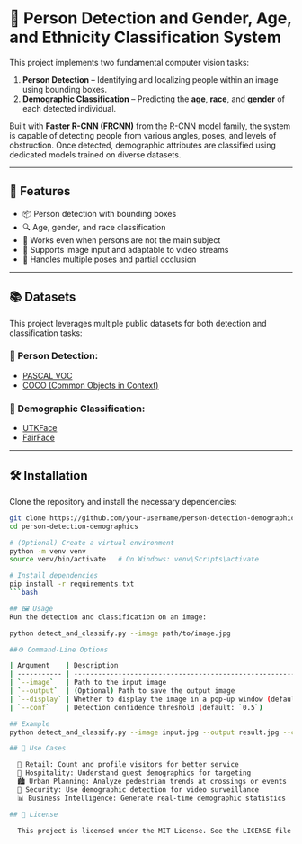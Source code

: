 # 👤 Person Detection and Gender, Age, and Ethnicity Classification System

This project implements two fundamental computer vision tasks:

1. **Person Detection** – Identifying and localizing people within an image using bounding boxes.
2. **Demographic Classification** – Predicting the **age**, **race**, and **gender** of each detected individual.

Built with **Faster R-CNN (FRCNN)** from the R-CNN model family, the system is capable of detecting people from various angles, poses, and levels of obstruction. Once detected, demographic attributes are classified using dedicated models trained on diverse datasets.

---

## 🚀 Features

- 📦 Person detection with bounding boxes
- 🔍 Age, gender, and race classification
- 🎯 Works even when persons are not the main subject
- 🎥 Supports image input and adaptable to video streams
- 💪 Handles multiple poses and partial occlusion

---

## 📚 Datasets

This project leverages multiple public datasets for both detection and classification tasks:

### 👤 Person Detection:
- [PASCAL VOC](http://host.robots.ox.ac.uk/pascal/VOC/)
- [COCO (Common Objects in Context)](https://cocodataset.org/)

### 🧬 Demographic Classification:
- [UTKFace](https://susanqq.github.io/UTKFace/)
- [FairFace](https://github.com/joojs/fairface)

---

## 🛠️ Installation

Clone the repository and install the necessary dependencies:

```bash
git clone https://github.com/your-username/person-detection-demographics.git
cd person-detection-demographics

# (Optional) Create a virtual environment
python -m venv venv
source venv/bin/activate   # On Windows: venv\Scripts\activate

# Install dependencies
pip install -r requirements.txt
```bash

## 🖼️ Usage
Run the detection and classification on an image:

python detect_and_classify.py --image path/to/image.jpg

##⚙️ Command-Line Options

| Argument    | Description                                                     |
| ----------- | --------------------------------------------------------------- |
| `--image`   | Path to the input image                                         |
| `--output`  | (Optional) Path to save the output image                        |
| `--display` | Whether to display the image in a pop-up window (default: True) |
| `--conf`    | Detection confidence threshold (default: `0.5`)                 |

## Example
python detect_and_classify.py --image input.jpg --output result.jpg --conf 0.6

## 💼 Use Cases

  🏪 Retail: Count and profile visitors for better service
  🏨 Hospitality: Understand guest demographics for targeting
  🏙️ Urban Planning: Analyze pedestrian trends at crossings or events
  🎥 Security: Use demographic detection for video surveillance
  📊 Business Intelligence: Generate real-time demographic statistics

## 📄 License

  This project is licensed under the MIT License. See the LICENSE file for more details.
